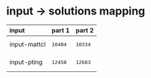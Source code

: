 # input -> solutions mapping
|input|part 1|part 2|
|:---|:---|:---|
|input-mattcl|<pre>10404</pre>|<pre>10334</pre>|
|input-pting|<pre>12458</pre>|<pre>12683</pre>|
